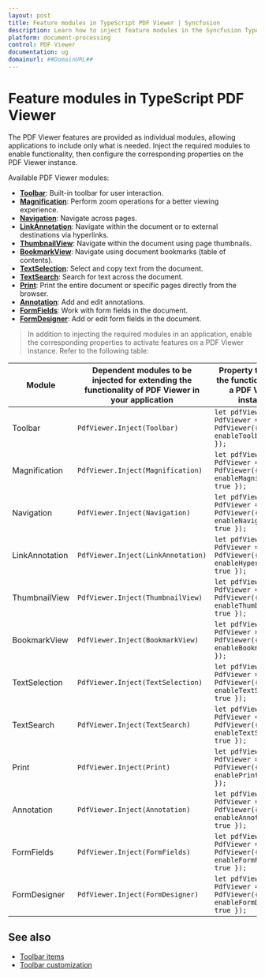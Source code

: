 ```yaml
---
layout: post
title: Feature modules in TypeScript PDF Viewer | Syncfusion
description: Learn how to inject feature modules in the Syncfusion TypeScript PDF Viewer and enable related capabilities such as toolbar, navigation, search, annotations, forms, and printing.
platform: document-processing
control: PDF Viewer
documentation: ug
domainurl: ##DomainURL##
---
```


# Feature modules in TypeScript PDF Viewer

The PDF Viewer features are provided as individual modules, allowing applications to include only what is needed. Inject the required modules to enable functionality, then configure the corresponding properties on the PDF Viewer instance.

Available PDF Viewer modules:

* [**Toolbar**](./toolbar-customization): Built-in toolbar for user interaction.
* [**Magnification**](./magnification.md): Perform zoom operations for a better viewing experience.
* [**Navigation**](./interactive-pdf-navigation/page-navigation.md): Navigate across pages.
* [**LinkAnnotation**](./interactive-pdf-navigation/table-of-content-navigation.md): Navigate within the document or to external destinations via hyperlinks.
* [**ThumbnailView**](./interactive-pdf-navigation/page-thumbnail-navigation.md): Navigate within the document using page thumbnails.
* [**BookmarkView**](./interactive-pdf-navigation/bookmark-navigation.md): Navigate using document bookmarks (table of contents).
* [**TextSelection**](./textselection.md): Select and copy text from the document.
* [**TextSearch**](./text-search.md): Search for text across the document.
* [**Print**](./print.md): Print the entire document or specific pages directly from the browser.
* [**Annotation**](./annotations/text-markup-annotation.md): Add and edit annotations.
* [**FormFields**](./form-designer/create-programmatically.md): Work with form fields in the document.
* [**FormDesigner**](./form-designer/create-programmatically.md): Add or edit form fields in the document.

> In addition to injecting the required modules in an application, enable the corresponding properties to activate features on a PDF Viewer instance.
Refer to the following table:

| Module | Dependent modules to be injected for extending the functionality of PDF Viewer in your application | Property to enable the functionality for a PDF Viewer instance |
|---|---|---|
|Toolbar|`PdfViewer.Inject(Toolbar)`|`let pdfViewer: PdfViewer = new PdfViewer({ enableToolbar: true });`|
|Magnification|`PdfViewer.Inject(Magnification)`|`let pdfViewer: PdfViewer = new PdfViewer({ enableMagnification: true });`|
|Navigation|`PdfViewer.Inject(Navigation)`|`let pdfViewer: PdfViewer = new PdfViewer({ enableNavigation: true });`|
|LinkAnnotation|`PdfViewer.Inject(LinkAnnotation)`|`let pdfViewer: PdfViewer = new PdfViewer({ enableHyperlink: true });`|
|ThumbnailView|`PdfViewer.Inject(ThumbnailView)`|`let pdfViewer: PdfViewer = new PdfViewer({ enableThumbnail: true });`|
|BookmarkView|`PdfViewer.Inject(BookmarkView)`|`let pdfViewer: PdfViewer = new PdfViewer({ enableBookmark: true });`|
|TextSelection|`PdfViewer.Inject(TextSelection)`|`let pdfViewer: PdfViewer = new PdfViewer({ enableTextSelection: true });`|
|TextSearch|`PdfViewer.Inject(TextSearch)`|`let pdfViewer: PdfViewer = new PdfViewer({ enableTextSearch: true });`|
|Print|`PdfViewer.Inject(Print)`|`let pdfViewer: PdfViewer = new PdfViewer({ enablePrint: true });`|
|Annotation|`PdfViewer.Inject(Annotation)`|`let pdfViewer: PdfViewer = new PdfViewer({ enableAnnotation: true });`|
|FormFields|`PdfViewer.Inject(FormFields)`|`let pdfViewer: PdfViewer = new PdfViewer({ enableFormFields: true });`|
|FormDesigner|`PdfViewer.Inject(FormDesigner)`|`let pdfViewer: PdfViewer = new PdfViewer({ enableFormDesigner: true });`|

## See also

* [Toolbar items](./toolbar)
* [Toolbar customization](./how-to/customization)
